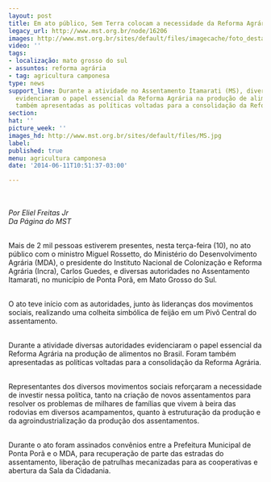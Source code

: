 ```yaml
---
layout: post
title: Em ato público, Sem Terra colocam a necessidade da Reforma Agrária
legacy_url: http://www.mst.org.br/node/16206
images: http://www.mst.org.br/sites/default/files/imagecache/foto_destaque/MS.jpg
video: ''
tags:
- localização: mato grosso do sul
- assuntos: reforma agrária
- tag: agricultura camponesa
type: news
support_line: Durante a atividade no Assentamento Itamarati (MS), diversas autoridades
  evidenciaram o papel essencial da Reforma Agrária na produção de alimentos. Foram
  também apresentadas as políticas voltadas para a consolidação da Reforma Agrária.
section: 
hat: ''
picture_week: ''
images_hd: http://www.mst.org.br/sites/default/files/MS.jpg
label: 
published: true
menu: agricultura camponesa
date: '2014-06-11T10:51:37-03:00'

---
```

<p><img style="margin: 10px;" src="http://www.mst.org.br/sites/default/files/MS.jpg" alt=""></p><p><em>Por Eliel Freitas Jr<br>Da Página do MST</em></p><p><br>Mais de 2 mil pessoas estiverem presentes, nesta terça-feira (10), no ato público com o ministro Miguel Rossetto, do Ministério do Desenvolvimento Agrária (MDA), o presidente do Instituto Nacional de Colonização e Reforma Agrária (Incra), Carlos Guedes, e diversas autoridades no Assentamento Itamarati, no município de Ponta Porã, em Mato Grosso do Sul.</p><p><br>O ato teve início com as autoridades, junto às lideranças dos movimentos sociais, realizando uma colheita simbólica de feijão em um Pivô Central do assentamento.</p><p><br>Durante a atividade diversas autoridades evidenciaram o papel essencial da Reforma Agrária na produção de alimentos no Brasil. Foram também apresentadas as políticas voltadas para a consolidação da Reforma Agrária.</p><p><br>Representantes dos diversos movimentos sociais reforçaram a necessidade de investir nessa política, tanto na criação de novos assentamentos para resolver os problemas de milhares de famílias que vivem à beira das rodovias em diversos acampamentos, quanto à estruturação da produção e da agroindustrialização da produção dos assentamentos.</p><p><br>Durante o ato foram assinados convênios entre a Prefeitura Municipal de Ponta Porã e o MDA, para recuperação de parte das estradas do assentamento, liberação de patrulhas mecanizadas para as cooperativas e abertura da Sala da Cidadania.</p>
